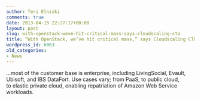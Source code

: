 ```yaml
---
author: Teri Elniski
comments: true
date: 2013-04-15 22:27:17+00:00
layout: post
slug: with-openstack-weve-hit-critical-mass-says-cloudscaling-cto
title: “With OpenStack, we’ve hit critical mass,” says Cloudscaling CTO
wordpress_id: 6063
old_categories:
- News
---
```


...most of the customer base is enterprise, including LivingSocial, Evault, Ubisoft, and IBS DataFort. Use cases vary; from PaaS, to public cloud, to elastic private cloud, enabling repatriation of Amazon Web Service workloads.
